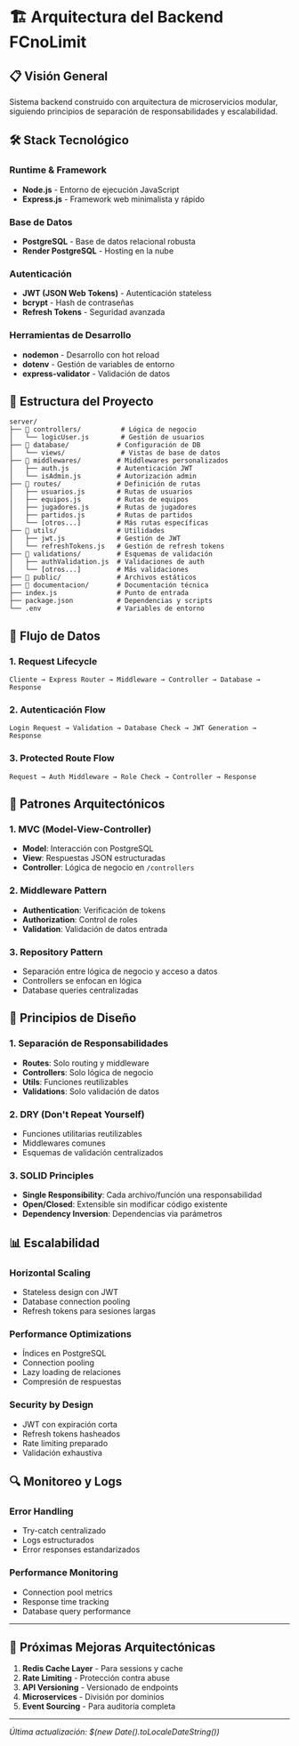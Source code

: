 # 🏗️ Arquitectura del Backend FCnoLimit

## 📋 Visión General
Sistema backend construido con arquitectura de microservicios modular, siguiendo principios de separación de responsabilidades y escalabilidad.

## 🛠️ Stack Tecnológico

### **Runtime & Framework**
- **Node.js** - Entorno de ejecución JavaScript
- **Express.js** - Framework web minimalista y rápido

### **Base de Datos**
- **PostgreSQL** - Base de datos relacional robusta
- **Render PostgreSQL** - Hosting en la nube

### **Autenticación**
- **JWT (JSON Web Tokens)** - Autenticación stateless
- **bcrypt** - Hash de contraseñas
- **Refresh Tokens** - Seguridad avanzada

### **Herramientas de Desarrollo**
- **nodemon** - Desarrollo con hot reload
- **dotenv** - Gestión de variables de entorno
- **express-validator** - Validación de datos

## 📁 Estructura del Proyecto

```
server/
├── 📁 controllers/          # Lógica de negocio
│   └── logicUser.js        # Gestión de usuarios
├── 📁 database/            # Configuración de DB
│   └── views/              # Vistas de base de datos
├── 📁 middlewares/         # Middlewares personalizados
│   ├── auth.js            # Autenticación JWT
│   └── isAdmin.js         # Autorización admin
├── 📁 routes/              # Definición de rutas
│   ├── usuarios.js        # Rutas de usuarios
│   ├── equipos.js         # Rutas de equipos
│   ├── jugadores.js       # Rutas de jugadores
│   ├── partidos.js        # Rutas de partidos
│   └── [otros...]         # Más rutas específicas
├── 📁 utils/               # Utilidades
│   ├── jwt.js             # Gestión de JWT
│   └── refreshTokens.js   # Gestión de refresh tokens
├── 📁 validations/         # Esquemas de validación
│   ├── authValidation.js  # Validaciones de auth
│   └── [otros...]         # Más validaciones
├── 📁 public/              # Archivos estáticos
├── 📁 documentacion/       # Documentación técnica
├── index.js               # Punto de entrada
├── package.json           # Dependencias y scripts
└── .env                   # Variables de entorno
```

## 🔄 Flujo de Datos

### **1. Request Lifecycle**
```
Cliente → Express Router → Middleware → Controller → Database → Response
```

### **2. Autenticación Flow**
```
Login Request → Validation → Database Check → JWT Generation → Response
```

### **3. Protected Route Flow**
```
Request → Auth Middleware → Role Check → Controller → Response
```

## 🎯 Patrones Arquitectónicos

### **1. MVC (Model-View-Controller)**
- **Model**: Interacción con PostgreSQL
- **View**: Respuestas JSON estructuradas
- **Controller**: Lógica de negocio en `/controllers`

### **2. Middleware Pattern**
- **Authentication**: Verificación de tokens
- **Authorization**: Control de roles
- **Validation**: Validación de datos entrada

### **3. Repository Pattern**
- Separación entre lógica de negocio y acceso a datos
- Controllers se enfocan en lógica
- Database queries centralizadas

## 🔧 Principios de Diseño

### **1. Separación de Responsabilidades**
- **Routes**: Solo routing y middleware
- **Controllers**: Solo lógica de negocio
- **Utils**: Funciones reutilizables
- **Validations**: Solo validación de datos

### **2. DRY (Don't Repeat Yourself)**
- Funciones utilitarias reutilizables
- Middlewares comunes
- Esquemas de validación centralizados

### **3. SOLID Principles**
- **Single Responsibility**: Cada archivo/función una responsabilidad
- **Open/Closed**: Extensible sin modificar código existente
- **Dependency Inversion**: Dependencias via parámetros

## 📊 Escalabilidad

### **Horizontal Scaling**
- Stateless design con JWT
- Database connection pooling
- Refresh tokens para sesiones largas

### **Performance Optimizations**
- Índices en PostgreSQL
- Connection pooling
- Lazy loading de relaciones
- Compresión de respuestas

### **Security by Design**
- JWT con expiración corta
- Refresh tokens hasheados
- Rate limiting preparado
- Validación exhaustiva

## 🔍 Monitoreo y Logs

### **Error Handling**
- Try-catch centralizado
- Logs estructurados
- Error responses estandarizados

### **Performance Monitoring**
- Connection pool metrics
- Response time tracking
- Database query performance

---

## 🚀 Próximas Mejoras Arquitectónicas

1. **Redis Cache Layer** - Para sessions y cache
2. **Rate Limiting** - Protección contra abuse
3. **API Versioning** - Versionado de endpoints
4. **Microservices** - División por dominios
5. **Event Sourcing** - Para auditoría completa

---
*Última actualización: $(new Date().toLocaleDateString())*

